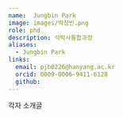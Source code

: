```yaml
---
name:  Jungbin Park
image: images/박정빈.png
role: phd
description: 석박사통합과정
aliases:
  - Jungbin Park
links:
  email: pjb0226@hanyang.ac.kr
  orcid: 0009-0006-9411-6128
  github: 
---
```


각자 소개글
